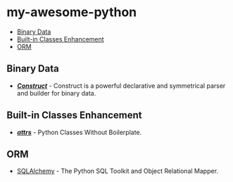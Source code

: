 # my-awesome-python

- [Binary Data](#binary-data)
- [Built-in Classes Enhancement](#built-in-classes-enhancement)
- [ORM](#orm)

## Binary Data

- [***Construct***](https://construct.readthedocs.io/en/latest/) - Construct is a powerful declarative and symmetrical parser and builder for binary data.

## Built-in Classes Enhancement

- [***attrs***](https://www.attrs.org/en/stable/) - Python Classes Without Boilerplate.

## ORM

* [SQLAlchemy](https://www.sqlalchemy.org/) - The Python SQL Toolkit and Object Relational Mapper.
